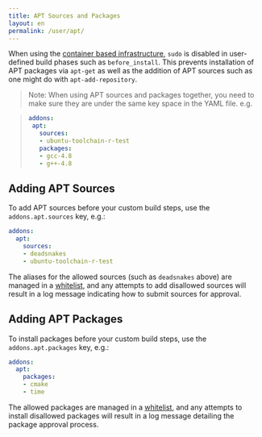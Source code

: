 ```yaml
---
title: APT Sources and Packages
layout: en
permalink: /user/apt/
---
```

<div id="toc">
</div>

When using the [container based infrastructure](/user/workers/container-based-infrastructure/), `sudo` is disabled in
user-defined build phases such as `before_install`. This prevents installation of APT packages via `apt-get` as well as
the addition of APT sources such as one might do with `apt-add-repository`.

 > Note: When using APT sources and packages together, you need to make
 > sure they are under the same key space in the YAML file. e.g.

 > ``` yaml
 > addons:
 >  apt:
 >    sources:
 >    - ubuntu-toolchain-r-test
 >    packages:
 >    - gcc-4.8
 >    - g++-4.8

## Adding APT Sources

To add APT sources before your custom build steps, use the `addons.apt.sources` key, e.g.:

``` yaml
addons:
  apt:
    sources:
    - deadsnakes
    - ubuntu-toolchain-r-test
```

The aliases for the allowed sources (such as `deadsnakes` above) are managed in a
[whitelist](https://github.com/travis-ci/apt-source-whitelist), and any attempts to add disallowed sources will result
in a log message indicating how to submit sources for approval.

## Adding APT Packages

To install packages before your custom build steps, use the `addons.apt.packages` key, e.g.:

``` yaml
addons:
  apt:
    packages:
    - cmake
    - time
```

The allowed packages are managed in a [whitelist](https://github.com/travis-ci/apt-package-whitelist), and any attempts
to install disallowed packages will result in a log message detailing the package approval process.
